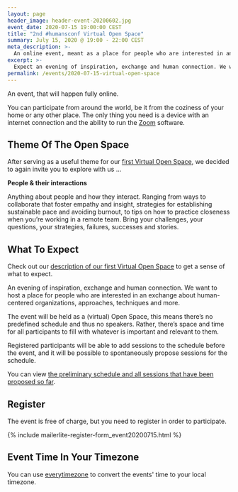 ```yaml
---
layout: page
header_image: header-event-20200602.jpg
event_date: 2020-07-15 19:00:00 CEST
title: "2nd #humansconf Virtual Open Space"
summary: July 15, 2020 @ 19:00 - 22:00 CEST
meta_description: >-
  An online event, meant as a place for people who are interested in an exchange about human-centered organizations, approaches, techniques and more.
excerpt: >-
  Expect an evening of inspiration, exchange and human connection. We want to host a place for people who are interested in an exchange about human-centered organizations, approaches, techniques and more.
permalink: /events/2020-07-15-virtual-open-space
---
```


An event, that will happen fully online.

You can participate from around the world, be it from the coziness of your home or any other place. The only thing you need is a device with an internet connection and the ability to run the [Zoom](https://zoom.us) software.


## Theme Of The Open Space

After serving as a useful theme for our [first Virtual Open Space](/events/2020-06-02-virtual-open-space), we decided to again invite you to explore with us ...

**People & their interactions**

Anything about people and how they interact. Ranging from ways to collaborate that foster empathy and insight, strategies for establishing sustainable pace and avoiding burnout, to tips on how to practice closeness when you’re working in a remote team.
Bring your challenges, your questions, your strategies, failures, successes and stories.


## What To Expect

Check out our [description of our first Virtual Open Space](/events/2020-06-02-virtual-open-space) to get a sense of what to expect.

An evening of inspiration, exchange and human connection. We want to host a place for people who are interested in an exchange about human-centered organizations, approaches, techniques and more.

The event  will be held as a (virtual) Open Space, this means there’s no predefined schedule and thus no speakers. Rather, there’s space and time for all participants to fill with whatever is important and relevant to them.

Registered participants will be able to add sessions to the schedule before the event, and it will be possible to spontaneously propose sessions for the schedule.

You can view [the preliminary schedule and all sessions that have been proposed so far][event-schedule].

## Register

The event is free of charge, but you need to register in order to participate.

{% include mailerlite-register-form_event20200715.html %}

## Event Time In Your Timezone

You can use [everytimezone][everytimezone] to convert the events' time to your local timezone.


[event-schedule]: https://www.notion.so/July-15-2020-Virtual-Open-Space-91f9a2cbbac646768b3a20609f4ec595
[everytimezone]: https://everytimezone.com/s/0cc136ab
